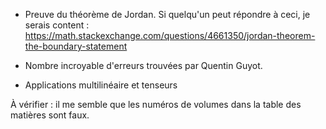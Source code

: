 - Preuve du théorème de Jordan. Si quelqu'un peut répondre à ceci, je serais content : https://math.stackexchange.com/questions/4661350/jordan-theorem-the-boundary-statement

- Nombre incroyable d'erreurs trouvées par Quentin Guyot.
- Applications multilinéaire et tenseurs

À vérifier : il me semble que les numéros de volumes dans la table des matières sont faux.
